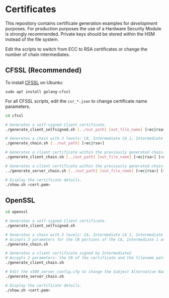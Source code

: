# Certificates

This repository contains certificate generation examples for _development_ purposes.
For production purposes the use of a Hardware Security Module is strongly recommended. Private keys should be stored within the HSM instead of the file system.

Edit the scripts to switch from ECC to RSA certificates or change the number of chain intermediates.

## CFSSL (Recommended)

To install [CFSSL](https://github.com/cloudflare/cfssl) on Ubuntu: 

`sudo apt install golang-cfssl`

For all CFSSL scripts, edit the `csr_*.json` to change certificate name parameters.

```sh
cd cfssl

# Generates a self-signed Client certificate.
./generate_client_selfsigned.sh [../out_path] [out_file_name] [<ec|rsa>]

# Generates a chain with 3 levels: CA, Intermediate CA 1, Intermediate CA 2
./generate_chain.sh [../out_path] [<ec|rsa>]

# Generates a client certificate within the previously generated chain. Issuer can be either the root CA or an intermediate.
./generate_client_chain.sh [../out_path] [out_file_name] [<ec|rsa>] [<ca|i1|i2>]

# Generates a client certificate within the previously generated chain. Issuer can be either the root CA or an intermediate
../generate_server_chain.sh [../out_path] [out_file_name] [<ec|rsa>] [<ca|i1|i2>]

# Display the certificate details.
./show.sh <cert.pem>
```

## OpenSSL

```sh
cd openssl

# Generates a self-signed Client certificate.
./generate_client_selfsigned.sh

# Generates a chain with 3 levels: CA, Intermediate CA 1, Intermediate CA 2
# Accepts 3 parameters for the CN portions of the CA, Intermediate 1 and Intermediate 2 in this order)
./generate_chain.sh

# Generates a client certificate signed by Intermediate2
# Accepts 2 parameters: the CN of the certificate and the filename pattern (default "client1"). Generates client1.pem and client1_key.pem
./generate_client_chain.sh

# Edit the x509_server_config.cfg to change the Subject Alternative Name fields
./generate_server_chain.sh

# Display the certificate details.
./show.sh <cert.pem>
```
